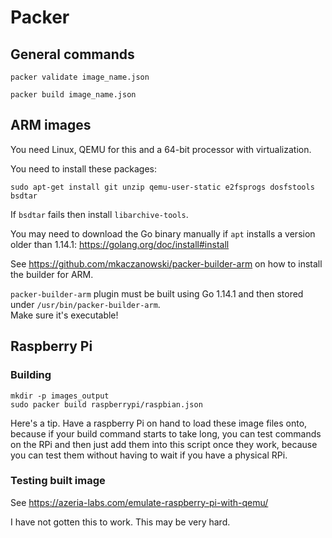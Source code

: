 # Packer

## General commands

	packer validate image_name.json
    
    packer build image_name.json

## ARM images

You need Linux, QEMU for this and a 64-bit processor with virtualization.

You need to install these packages:

    sudo apt-get install git unzip qemu-user-static e2fsprogs dosfstools bsdtar 
    
If `bsdtar` fails then install `libarchive-tools`.

You may need to download the Go binary manually if `apt` installs a version older than 1.14.1:
<https://golang.org/doc/install#install>

See <https://github.com/mkaczanowski/packer-builder-arm> on how to install the builder for ARM.

`packer-builder-arm` plugin must be built using Go 1.14.1 and then stored under `/usr/bin/packer-builder-arm`.  
Make sure it's executable!

## Raspberry Pi

### Building

    mkdir -p images_output
    sudo packer build raspberrypi/raspbian.json
    
Here's a tip. Have a raspberry Pi on hand to load these image files onto, because if your build
command starts to take long, you can test commands on the RPi and then just add them into this 
script once they work, because you can test them without having to wait if you have a physical RPi. 

### Testing built image

See <https://azeria-labs.com/emulate-raspberry-pi-with-qemu/>

I have not gotten this to work. This may be very hard.
